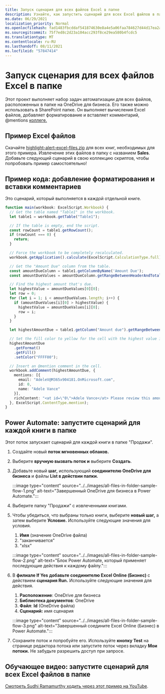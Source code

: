 ```yaml
---
title: Запуск сценария для всех файлов Excel в папке
description: Узнайте, как запустить сценарий для всех Excel файлов в папке на OneDrive для бизнеса.
ms.date: 06/29/2021
localization_priority: Normal
ms.openlocfilehash: fad1483fbcddaf541874630e8a4e5a06faa784627d44d17ea2ab7ca0af1550a4
ms.sourcegitcommit: 75f7ed8c2d23a104acc293f8ce29ea580b4fcdc5
ms.translationtype: MT
ms.contentlocale: ru-RU
ms.lasthandoff: 08/11/2021
ms.locfileid: "57847414"
---
```

# <a name="run-a-script-on-all-excel-files-in-a-folder"></a>Запуск сценария для всех файлов Excel в папке

Этот проект выполняет набор задач автоматизации для всех файлов, расположенных в папке на OneDrive для бизнеса. Его также можно использовать в SharePoint папке.
Он выполняет вычисления Excel файлов, добавляет форматирование и вставляет комментарий, @mentions [коллеге.](https://support.microsoft.com/office/90701709-5dc1-41c7-aa48-b01d4a46e8c7)

## <a name="sample-excel-files"></a>Пример Excel файлов

Скачайте <a href="https://github.com/OfficeDev/office-scripts-docs/blob/master/docs/resources/samples/highlight-alert-excel-files.zip?raw=true">highlight-alert-excel-files.zip</a> для всех книг, необходимых для этого примера. Извлечение этих файлов в папку с названием **Sales**. Добавьте следующий сценарий в свою коллекцию скриптов, чтобы попробовать пример самостоятельно!

## <a name="sample-code-add-formatting-and-insert-comment"></a>Пример кода: добавление форматирования и вставки комментариев

Это сценарий, который выполняется в каждой отдельной книге.

```TypeScript
function main(workbook: ExcelScript.Workbook) {
  // Get the table named "Table1" in the workbook.
  let table1 = workbook.getTable("Table1");

  // If the table is empty, end the script.
  const rowCount = table1.getRowCount();
  if (rowCount === 0) {
    return;
  }

  // Force the workbook to be completely recalculated.
  workbook.getApplication().calculate(ExcelScript.CalculationType.full);

  // Get the "Amount Due" column from the table.
  const amountDueColumn = table1.getColumnByName('Amount Due');
  const amountDueValues = amountDueColumn.getRangeBetweenHeaderAndTotal().getValues();

  // Find the highest amount that's due.
  let highestValue = amountDueValues[0][0];
  let row = 0;
  for (let i = 1; i < amountDueValues.length; i++) {
    if (amountDueValues[i][0] > highestValue) {
      highestValue = amountDueValues[i][0];
      row = i;
    }
  }

  let highestAmountDue = table1.getColumn("Amount due").getRangeBetweenHeaderAndTotal().getRow(row);

  // Set the fill color to yellow for the cell with the highest value in the "Amount Due" column.
  highestAmountDue
    .getFormat()
    .getFill()
    .setColor("FFFF00");

  // Insert an @mention comment in the cell.
  workbook.addComment(highestAmountDue, {
    mentions: [{
      email: "AdeleV@M365x904181.OnMicrosoft.com",
      id: 0,
      name: "Adele Vance"
    }],
    richContent: "<at id=\"0\">Adele Vance</at> Please review this amount"
  }, ExcelScript.ContentType.mention);
}
```

## <a name="power-automate-flow-run-the-script-on-every-workbook-in-the-folder"></a>Power Automate: запустите сценарий для каждой книги в папке

Этот поток запускает сценарий для каждой книги в папке "Продажи".

1. Создайте новый **поток мгновенных облаков.**
1. Выберите **вручную вызвать поток и** выберите **Создать**.
1. Добавьте новый **шаг,** использующий **соединителю OneDrive для бизнеса** и файлы **List в действии папки.**

    :::image type="content" source="../../images/all-files-in-folder-sample-flow-1.png" alt-text="Завершенный OneDrive для бизнеса в Power Automate.":::
1. Выберите папку "Продажи" с извлеченными книгами.
1. Чтобы убедиться, что выбраны только книги, выберите **новый шаг,** а затем выберите **Условие.** Используйте следующие значения для условия.
    1. **Имя** (значение OneDrive файла)
    1. "заканчивается"
    1. "xlsx"

    :::image type="content" source="../../images/all-files-in-folder-sample-flow-2.png" alt-text="Блок Power Automate, который применяет последующие действия к каждому файлу.":::
1. В **филиале If Yes** **добавьте соединителю Excel Online (Бизнес)** с действием **сценария Run.** Используйте следующие значения для действия.
    1. **Расположение**: OneDrive для бизнеса
    1. **Библиотека документов**: OneDrive
    1. **Файл**: **Id** (OneDrive файла)
    1. **Сценарий:** имя сценария

    :::image type="content" source="../../images/all-files-in-folder-sample-flow-3.png" alt-text="Завершенный соедините Excel Online (Бизнес) в Power Automate.":::
1. Сохраните поток и попробуйте его. Используйте **кнопку Test** на странице редактора потока или запустите поток через вкладку **Мои потоки.** Не забудьте разрешить доступ при запросе.

## <a name="training-video-run-a-script-on-all-excel-files-in-a-folder"></a>Обучающее видео: запустите сценарий для всех Excel файлов в папке

[Смотреть Sudhi Ramamurthy ходить через этот пример на YouTube](https://youtu.be/xMg711o7k6w).
